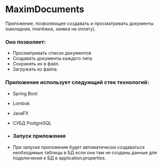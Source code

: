# MaximDocuments
Приложение, позволяющее создавать и просматривать документы (накладная, платёжка, заявка на оплату).
### Оно позволяет:
- Просматривать список документов
- Создавать документы каждого типа
- Сохранять их в файл.
- Загружать из файла.
  
### Приложение использует следующий стек технологий:
- Spring Boot
- Lombok
- JavaFX
- СУБД PostgreSQL

- ### Запуск приложения
- При запуске приложения будeт автоматически создаваться необходимые таблицы в БД если они там не созданы данные для подключения к БД в application.properties.

